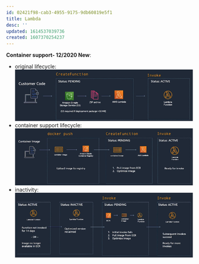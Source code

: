 ```yaml
---
id: 02421f98-cab3-4955-9175-9db60819e5f1
title: Lambda
desc: ''
updated: 1614537039736
created: 1607370254237
---
```



**Container support- 12/2020 New**:
- original lifecycle:
    ![](/assets/images/2020-12-07-14-45-11.png)
- container support lifecycle: 
    ![](/assets/images/2020-12-07-14-44-26.png)
- inactivity:
    ![](/assets/images/2020-12-07-14-46-15.png)
